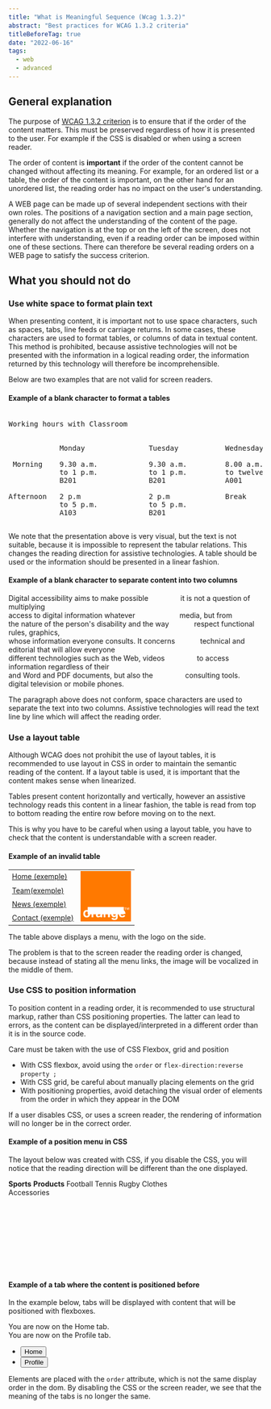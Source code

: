 ```yaml
---
title: "What is Meaningful Sequence (Wcag 1.3.2)"
abstract: "Best practices for WCAG 1.3.2 criteria"
titleBeforeTag: true
date: "2022-06-16"
tags:
  - web
  - advanced
---
```


## General explanation

The purpose of [WCAG 1.3.2 criterion](https://www.w3.org/WAI/WCAG21/Understanding/meaningful-sequence) is to ensure that if the order of the content matters. This must be preserved regardless of how it is presented to the user. For example if the CSS is disabled or when using a screen reader.

The order of content is <strong>important</strong> if the order of the content cannot be changed without affecting its meaning.
For example, for an ordered list or a table, the order of the content is important, on the other hand for an unordered list, the reading order has no impact on the user's understanding.

A WEB page can be made up of several independent sections with their own roles. The positions of a navigation section and a main page section, generally do not affect the understanding of the content of the page. Whether the navigation is at the top or on the left of the screen, does not interfere with understanding, even if a reading order can be imposed within one of these sections.
There can therefore be several reading orders on a WEB page to satisfy the success criterion.

## What you should not do

### Use white space to format plain text

When presenting content, it is important not to use space characters, such as spaces, tabs, line feeds or carriage returns.
In some cases, these characters are used to format tables, or columns of data in textual content. This method is prohibited, because assistive technologies will not be presented with the information in a logical reading order, the information returned by this technology will therefore be incomprehensible.

Below are two examples that are not valid for screen readers.

#### Example of a blank character to format a tables

<pre class="border border-light">

Working hours with Classroom
 
                                                         
            Monday               Tuesday           Wednesday     

 Morning    9.30 a.m.            9.30 a.m.         8.00 a.m.
            to 1 p.m.            to 1 p.m.         to twelve o’clock     
            B201                 B201              A001

Afternoon   2 p.m                2 p.m             Break
            to 5 p.m.            to 5 p.m.
            A103                 B201

</pre>

We note that the presentation above is very visual, but the text is not suitable, because it is impossible to represent the tabular relations.
This changes the reading direction for assistive technologies. A table should be used or the information should be presented in a linear fashion.

#### Example of a blank character to separate content into two columns

<p class="border border-light">
Digital accessibility aims to make possible &emsp;&emsp;&emsp;&emsp; it is not a question of multiplying <br/>
access to digital information whatever &emsp;&emsp;&emsp;&emsp;&emsp;&emsp;media, but from<br/>
the nature of the person's disability and the way &emsp;&emsp;&emsp; respect functional rules, graphics, <br/>
whose information everyone consults. It concerns &emsp;&emsp;&emsp; technical and editorial that will allow everyone <br/>
different technologies such as the Web, videos &emsp;&emsp;&emsp;&emsp; to access information regardless of their <br/>
and Word and PDF documents, but also the &emsp;&emsp;&emsp;&emsp; consulting tools. <br/>
digital television or mobile phones. &emsp;&emsp;&emsp;
</p>

The paragraph above does not conform, space characters are used to separate the text into two columns. Assistive technologies will read the text line by line which will affect the reading order.

### Use a layout table

Although WCAG does not prohibit the use of layout tables, it is recommended to use layout in CSS in order to maintain the semantic reading of the content. If a layout table is used, it is important that the content makes sense when linearized.

Tables present content horizontally and vertically, however an assistive technology reads this content in a linear fashion, the table is read from top to bottom reading the entire row before moving on to the next.

This is why you have to be careful when using a layout table, you have to check that the content is understandable with a screen reader.

#### Example of an invalid table

<table role="presentation" class="m-2 border border-light">
  <tr>
    <td><a href="#">Home <span class="visually-hidden">(exemple)</span></a></td>
    <td rowspan="4"><img src="/assets/images/orange-logo.svg" alt="example logo" width="100" height="100
    "></td>
  </tr>
  <tr>
    <td><a href="#">Team<span class="visually-hidden">(exemple)</span></a></td>
  </tr>
  <tr>
    <td><a href="#">News <span class="visually-hidden">(exemple)</span></a></td>
  </tr>
  <tr>
    <td><a href="#">Contact <span class="visually-hidden">(exemple)</span></a></td>
  </tr>
</table>

The table above displays a menu, with the logo on the side.

The problem is that to the screen reader the reading order is changed, because instead of stating all the menu links, the image will be vocalized in the middle of them.

### Use CSS to position information

To position content in a reading order, it is recommended to use structural markup, rather than CSS positioning properties. The latter can lead to errors, as the content can be displayed/interpreted in a different order than it is in the source code.

Care must be taken with the use of CSS Flexbox, grid and position

<ul>
   <li>With CSS flexbox, avoid using the <code>order</code> or <code>flex-direction:reverse property ;</code></li>
   <li>With CSS grid, be careful about manually placing elements on the grid</li>
   <li>With positioning properties, avoid detaching the visual order of elements from the order in which they appear in the DOM</li>
</ul>

If a user disables CSS, or uses a screen reader, the rendering of information will no longer be in the correct order.

#### Example of a position menu in CSS

The layout below was created with CSS, if you disable the CSS, you will notice that the reading direction will be different than the one displayed.

<div class="border border-light position-relative mb-3" style="width: 320px;height:180px">      
     <span class="position-absolute top-0 start-0"><strong>Sports</strong></span>       
     <span class="position-absolute top-0 end-0"><strong>Products</strong></span>       
     <span class="position-absolute top-50 start-0">Football</span>       
     <span class="position-absolute start-0" style="top:75%!important">Tennis</span>       
     <span class="position-absolute start-0" style="top:90%!important">Rugby</span>       
     <span class="position-absolute top-50 end-0">Clothes</span>       
     <span class="position-absolute end-0" style="top:75%!important">Accessories</span>
</div>

#### Example of a tab where the content is positioned before

In the example below, tabs will be displayed with content that will be positioned with flexboxes.

<div class="d-flex flex-column mb-3">
  <div class="tab-content order-2" id="myTabContent">
    <div class="tab-pane fade show active" id="home" role="tabpanel" aria-labelledby="home-tab">You are now on the Home tab. </div>
    <div class="tab-pane fade" id="profile" role="tabpanel" aria-labelledby="profile-tab">You are now on the Profile tab.</div>
  </div>
  <ul class="nav nav-tabs order-1" id="myTab" role="tablist">
    <li class="nav-item" role="presentation">
      <button class="nav-link active" id="home-tab" data-bs-toggle="tab" data-bs-target="#home" type="button" role="tab" aria-controls="home" aria-selected="true">Home</button>
    </li>
    <li class="nav-item" role="presentation">
      <button class="nav-link" id="profile-tab" data-bs-toggle="tab" data-bs-target="#profile" type="button" role="tab" aria-controls="profile" aria-selected="false">Profile</button>
    </li>
  </ul>
</div>

Elements are placed with the <code>order</code> attribute, which is not the same display order in the dom.
By disabling the CSS or the screen reader, we see that the meaning of the tabs is no longer the same.